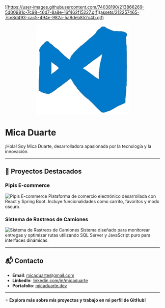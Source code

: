 
![https://user-images.githubusercontent.com/74038190/213866269-5d00981c-7c98-46d7-8a8e-16f462f15227.gif](assets/212257465-7ce8d493-cac5-494e-982a-5a9deb852c4b.gif)

<div align="center">
  <img src="assets/212257465-7ce8d493-cac5-494e-982a-5a9deb852c4b.gif" alt="Descripción del GIF" width="300" />
</div>

# Mica Duarte

¡Hola! Soy Mica Duarte, desarrolladora apasionada por la tecnología y la innovación.

---

## 🌟 Proyectos Destacados

### Pipis E-commerce
![Pipis E-commerce](https://via.placeholder.com/1100x400)
Plataforma de comercio electrónico desarrollada con React y Spring Boot. Incluye funcionalidades como carrito, favoritos y modo oscuro.

### Sistema de Rastreos de Camiones
![Sistema de Rastreos de Camiones](https://via.placeholder.com/1100x400)
Sistema diseñado para monitorear entregas y optimizar rutas utilizando SQL Server y JavaScript puro para interfaces dinámicas.

---

## 📬 Contacto

- **Email**: [micaduarte@gmail.com](mailto:micaduarte@gmail.com)
- **LinkedIn**: [linkedin.com/in/micaduarte](https://www.linkedin.com/in/micaduarte)
- **Portafolio**: [micaduarte.dev](https://micaduarte.dev)

---

⭐️ **Explora más sobre mis proyectos y trabajo en mi perfil de GitHub!**
